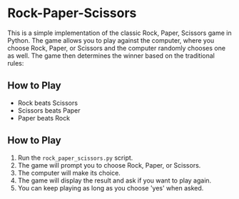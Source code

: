# Rock-Paper-Scissors
This is a simple implementation of the classic Rock, Paper, Scissors game in Python. The game allows you to play against the computer, where you choose Rock, Paper, or Scissors and the computer randomly chooses one as well. The game then determines the winner based on the traditional rules:

## How to Play
- Rock beats Scissors
- Scissors beats Paper
- Paper beats Rock

## How to Play

1. Run the `rock_paper_scissors.py` script.
2. The game will prompt you to choose Rock, Paper, or Scissors.
3. The computer will make its choice.
4. The game will display the result and ask if you want to play again.
5. You can keep playing as long as you choose 'yes' when asked.
